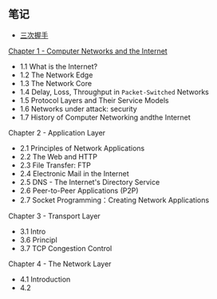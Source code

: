 ## 笔记
* [三次握手](http://www.chenjuntong.me/2016/05/20/threeway%20handshake/)

[Chapter 1 - Computer Networks and the Internet](https://github.com/yiyangd/BookNotes/blob/master/ComputerNetwork-Top-Down%20Approach/Chapter1.md)
* 1.1 What is the Internet?
* 1.2 The Network Edge
* 1.3 The Network Core
* 1.4 Delay, Loss, Throughput in `Packet-Switched` Networks
* 1.5 Protocol Layers and Their Service Models
* 1.6 Networks under attack: security
* 1.7 History of Computer Networking andthe Internet

Chapter 2 - Application Layer
* 2.1 Principles of Network Applications
* 2.2 The Web and HTTP
* 2.3 File Transfer: FTP
* 2.4 Electronic Mail in the Internet
* 2.5 DNS - The Internet's Directory Service
* 2.6 Peer-to-Peer Applications (P2P)
* 2.7 Socket Programming：Creating Network Applications

Chapter 3 - Transport Layer
* 3.1 Intro
* 3.6 Principl
* 3.7 TCP Congestion Control

Chapter 4 - The Network Layer
* 4.1 Introduction
* 4.2 
